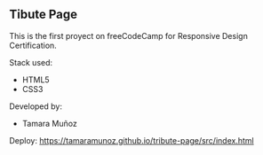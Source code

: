 ## Tibute Page

This is the first proyect on freeCodeCamp for Responsive Design Certification.

Stack used:
- HTML5
- CSS3

Developed by:
- Tamara Muñoz

Deploy:
https://tamaramunoz.github.io/tribute-page/src/index.html